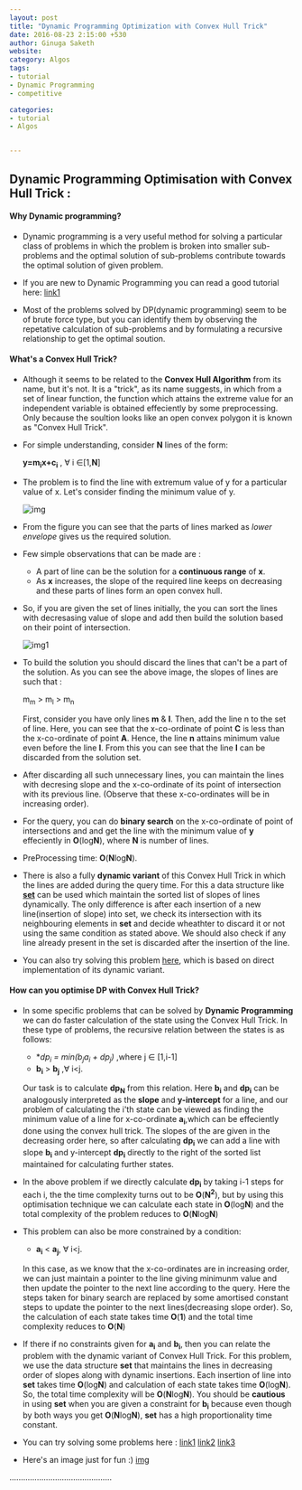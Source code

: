 ```yaml
---
layout: post
title: "Dynamic Programming Optimization with Convex Hull Trick"
date: 2016-08-23 2:15:00 +530
author: Ginuga Saketh
website:
category: Algos
tags:
- tutorial
- Dynamic Programming
- competitive

categories:
- tutorial
- Algos


---
```

## Dynamic Programming Optimisation with  Convex Hull Trick :

#### Why Dynamic programming?

* Dynamic programming is a very useful method for solving a particular class of problems in which the problem is broken into smaller sub-problems and the optimal solution of sub-problems contribute towards the optimal solution of given problem.


* If you are new to Dynamic Programming you can read a good tutorial here:
[link1](https://www.topcoder.com/community/data-science/data-science-tutorials/dynamic-programming-from-novice-to-advanced/)

* Most of the problems solved by DP(dynamic programming) seem to be of brute force type, but you can identify them by observing the repetative calculation of sub-problems and by formulating a recursive relationship to get the optimal soution.

#### What's a Convex Hull Trick?

* Although it seems to be related to the **Convex Hull Algorithm** from its name, but it's not. It is a "trick", as its name suggests, in which from a set of linear function, the function which attains the extreme value for an independent variable is obtained effeciently by some preprocessing. Only because the soultion looks like an open convex polygon it is known as "Convex Hull Trick".

* For simple understanding, consider **N** lines of the form:

    **y=m<sub>i</sub>x+c<sub>i</sub>** , &forall; i &isin;[1,**N**]



* The problem is to find the line with extremum value of y for a particular value of x.
Let's consider finding the minimum value of y.

    ![img](http://www.cs.wustl.edu/~pless/506/f8_3.gif)

* From the figure you can see that the parts of lines marked as _lower envelope_ gives us the required solution.

* Few simple observations that can be made are :

    * A part of line can be the solution for a **continuous range** of **x**.
    * As **x** increases, the slope of the required line keeps on decreasing and these parts of lines form an open convex hull.

* So, if you are given the set of lines initially, the you can sort the lines with decresasing value of slope and add then build the solution based on their point of intersection.

    ![img1](http://img1.mnimgs.com/img/shared/userimages/mn_images/image/Tr1.png)

* To build the solution you should discard the lines that can't be a part of the solution. As you can see the above image, the slopes of lines are such that :

     m<sub>m</sub> > m<sub>l</sub> > m<sub>n</sub>

    First, consider you have only lines **m** & **l**. Then, add the line n to the set of line. Here, you can see that the x-co-ordinate of point **C** is less than the x-co-ordinate of point **A**. Hence, the line **n** attains minimum value even before the line **l**. From this you can see that the line **l** can be discarded from the solution set.

* After discarding all such unnecessary lines, you can maintain the lines with decresing slope and the x-co-ordinate of its point of intersection with its previous line. (Observe that these x-co-ordinates will be in increasing order).
* For the query, you can do **binary search** on the x-co-ordinate  of point of intersections and and get the line with the minimum value of **y** effeciently in **&Omicron;**(log**N**), where **N** is number of lines.

* PreProcessing time: **&Omicron;**(**N**log**N**).

* There is also a fully **dynamic variant** of this Convex Hull Trick in which the lines are added during the query time. For this a data structure like [**set**](https://www.topcoder.com/community/data-science/data-science-tutorials/power-up-c-with-the-standard-template-library-part-1/#set) can be used which maintain the sorted list of slopes of lines dynamically. The only difference is after each insertion of a new line(insertion of slope) into set, we check its intersection with its neighbouring elements in **set** and decide wheathter to discard it or not using the same condition as stated above. We should also check if any line already present in the set is discarded after the insertion of the line.

 * You can also try solving this problem [here](https://www.codechef.com/JAN16/problems/CYCLRACE/), which is based on direct implementation of its dynamic variant.

#### How can you optimise DP with Convex Hull Trick?

*   In some specific problems that can be solved by **Dynamic Programming** we can do faster calculation of the state using the Convex Hull Trick. In these type of problems, the recursive relation between the states is as follows:

    * **dp<sub>i</sub> = min(b<sub>j</sub>*a<sub>i</sub> + dp<sub>j</sub>)** ,where j &isin; [1,i-1]
    * **b<sub>i</sub>** > **b<sub>j</sub>** ,&forall; i<j.

    Our task is to calculate **dp<sub>N</sub>** from this relation. Here **b<sub>i</sub>** and **dp<sub>i</sub>** can be analogously interpreted as the **slope** and **y-intercept** for a line, and our problem of calculating the i'th state can be viewed as finding the minimum value of a line for x-co-ordinate **a<sub>i</sub>**,which can be effeciently done using the convex hull trick.
The slopes of the are given in the decreasing order here, so after calculating **dp<sub>i</sub>** we can add a line with slope **b<sub>i</sub>** and y-intercept **dp<sub>i</sub>** directly to the right of the sorted list maintained for calculating further states.

* In the above problem if we directly calculate **dp<sub>i</sub>** by taking i-1 steps for each i, the the time complexity turns out to be **&Omicron;**(**N<sup>2</sup>**), but by using this optimisation technique we can calculate each state in **&Omicron;**(log**N**) and the total complexity of the problem reduces to **&Omicron;**(**N**log**N**)

* This problem can also be more constrained by a condition:
    * **a<sub>i</sub>** < **a<sub>j</sub>**, &forall; i<j.

    In this case, as we know that the x-co-ordinates are in increasing order, we can just maintain a pointer to the line giving minimunm value and then update the pointer to the next line according to the query. Here the steps taken for binary search are replaced by some amortised constant steps to update the pointer to the next lines(decreasing slope order). So, the calculation of each
state takes time **&Omicron;**(**1**) and the total time complexity reduces to **&Omicron;**(**N**)

* If there if no constraints given for **a<sub>i</sub>** and **b<sub>i</sub>**, then you can relate the problem with the dynamic variant of Convex Hull Trick. For this problem, we use the data structure **set** that maintains the lines in decreasing order of slopes along with dynamic insertions. Each insertion of line into **set** takes time **&Omicron;**(log**N**) and calculation of each state takes time **&Omicron;**(log**N**). So, the total time complexity will be **&Omicron;**(**N**log**N**). You should be **cautious** in using **set** when you are given a constraint  for **b<sub>i</sub>** because even though by both ways you get **&Omicron;**(**N**log**N**), **set** has a high proportionality time constant.

* You can try solving some problems here :
 [link1](http://codeforces.com/contest/536/problem/C)
 [link2](http://codeforces.com/contest/319/problem/C)
 [link3](http://www.spoj.com/problems/NKLEAVES/en/)
* Here's an image just for fun :)
[img](https://cdn.meme.am/instances/500x/54146722.jpg)

.............................................
